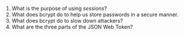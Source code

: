 <!-- Answers to the Short Answer Essay Questions go here -->

1. What is the purpose of using _sessions_?
    <!-- Sessions are used to store information about a client, such as authentication information. -->
2. What does bcrypt do to help us store passwords in a secure manner.
    <!-- bcrypt hashes passwords using a key to scramble the password into an unreadable by humans cipher. -->
3. What does bcrypt do to slow down attackers?
    <!-- it slows down hackers by not allowing them to decipher passwords simply by having the key should the DB be compromised. -->
4. What are the three parts of the JSON Web Token?
    <!-- Header, payload, and signature. -->
